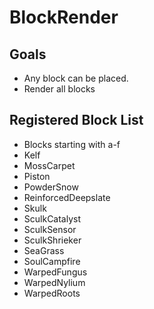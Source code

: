 # BlockRender
## Goals
- Any block can be placed.
- Render all blocks

## Registered Block List
- Blocks starting with a-f
- Kelf
- MossCarpet
- Piston
- PowderSnow
- ReinforcedDeepslate
- Skulk
- SculkCatalyst
- SculkSensor
- SculkShrieker
- SeaGrass
- SoulCampfire
- WarpedFungus
- WarpedNylium
- WarpedRoots

